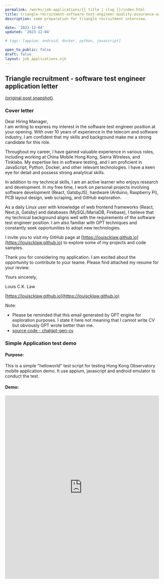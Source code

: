 ```yaml
---
permalink: /works/job-applications/{{ title | slug }}/index.html
title: triangle-recruitment-software-test-engineer-quality-assurance-uat-tr022
description: some preparation for triangle recruitment interview.

date: '2023-12-04'
updated: '2023-12-04'

# tags: [appium, android, docker, python, javascript]

open_to_public: false
draft: false
layout: job_applications.njk
---
```


<!-- http://localhost:8080/works/job-applications/triangle-recruitment-software-test-engineer-quality-assurance-uat-tr022/index.html -->
<!-- http://louiscklaw.github.io/works/job-applications/triangle-recruitment-software-test-engineer-quality-assurance-uat-tr022/index.html -->

## Triangle recruitment - software test engineer application letter

<a href="./post.png" target="_blank">(original post snapshot)</a>.

### Cover letter

<div class="letter-container">
Dear Hiring Manager,

<div class="spacer"></div>
I am writing to express my interest in the software test engineer position at your opening. With over 10 years of experience in the telecom and software industry, I am confident that my skills and background make me a strong candidate for this role.

Throughout my career, I have gained valuable experience in various roles, including working at China Mobile Hong Kong, Sierra Wireless, and Tinklabs. My expertise lies in software testing, and I am proficient in JavaScript, Python, Docker, and other relevant technologies. I have a keen eye for detail and possess strong analytical skills.

In addition to my technical skills, I am an active learner who enjoys research and development. In my free time, I work on personal projects involving software development (React, GatsbyJS), hardware (Arduino, Raspberry Pi), PCB layout design, web scraping, and GitHub exploration.

As a daily Linux user with knowledge of web frontend frameworks (React, Next.js, Gatsby) and databases (MySQL/MariaDB, Firebase), I believe that my technical background aligns well with the requirements of the software test engineer position. I am also familiar with GPT techniques and constantly seek opportunities to adopt new technologies.

I invite you to visit my GitHub page at [https://louiscklaw.github.io](https://louiscklaw.github.io) to explore some of my projects and code samples.

Thank you for considering my application. I am excited about the opportunity to contribute to your teame. Please find attached my resume for your review.

<div class="spacer"></div>

Yours sincerely,

Louis C.K. Law

[https://louiscklaw.github.io](https://louiscklaw.github.io)

</div>

Note:

- Please be reminded that this email generated by GPT engine for exploration purposes. I state it here not meaning that I cannot write CV but obviously GPT wrote better than me.
- [source code - chatgpt-gen-cv](https://github.com/louiscklaw/ai-playlist/tree/master/teamprompt-tryout/chatgpt-gen-cv)
</div>

### Simple Application test demo

#### Purpose:

This is a simple "helloworld" test script for testing Hong Kong Observatory mobile application demo. It use appium, javascript and android emulator to conduct the test.

#### Demo:

<iframe 
  class="shadow"
  width="100%" 
  height="600px" 
  src="https://www.youtube.com/embed/2fMBSod31ao" 
  title="YouTube video player" 
  frameborder="0" 
  allow="accelerometer; autoplay; clipboard-write; encrypted-media; gyroscope; picture-in-picture; web-share" 
  allowfullscreen>
</iframe>
